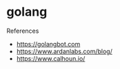 # golang

References
- https://golangbot.com
- https://www.ardanlabs.com/blog/
- https://www.calhoun.io/
